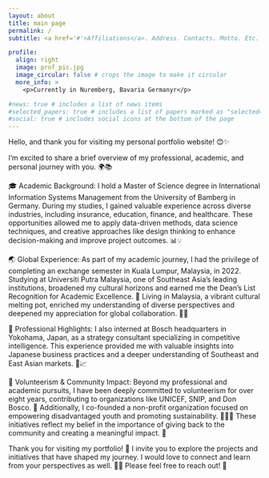 ```yaml
---
layout: about
title: main page
permalink: /
subtitle: <a href='#'>Affiliations</a>. Address. Contacts. Motto. Etc.

profile:
  align: right
  image: prof_pic.jpg
  image_circular: false # crops the image to make it circular
  more_info: >
    <p>Currently in Nuremberg, Bavaria Germanyr</p>

#news: true # includes a list of news items
#selected_papers: true # includes a list of papers marked as "selected={true}"
#social: true # includes social icons at the bottom of the page
---
```


Hello, and thank you for visiting my personal portfolio website! 😊✨

I’m excited to share a brief overview of my professional, academic, and personal journey with you. 🌍📚

🎓 Academic Background:
I hold a Master of Science degree in International Information Systems Management from the University of Bamberg in Germany. During my studies, I gained valuable experience across diverse industries, including insurance, education, finance, and healthcare. These opportunities allowed me to apply data-driven methods, data science techniques, and creative approaches like design thinking to enhance decision-making and improve project outcomes. 📊💡

🌏 Global Experience:
As part of my academic journey, I had the privilege of completing an exchange semester in Kuala Lumpur, Malaysia, in 2022. Studying at Universiti Putra Malaysia, one of Southeast Asia’s leading institutions, broadened my cultural horizons and earned me the Dean’s List Recognition for Academic Excellence. 🏅 Living in Malaysia, a vibrant cultural melting pot, enriched my understanding of diverse perspectives and deepened my appreciation for global collaboration. 🤝✨

🏢 Professional Highlights:
I also interned at Bosch headquarters in Yokohama, Japan, as a strategy consultant specializing in competitive intelligence. This experience provided me with valuable insights into Japanese business practices and a deeper understanding of Southeast and East Asian markets. 🗾📈

💖 Volunteerism & Community Impact:
Beyond my professional and academic pursuits, I have been deeply committed to volunteerism for over eight years, contributing to organizations like UNICEF, SNIP, and Don Bosco. 🤲 Additionally, I co-founded a non-profit organization focused on empowering disadvantaged youth and promoting sustainability. 🌱👩‍🎓 These initiatives reflect my belief in the importance of giving back to the community and creating a meaningful impact. 🌟

Thank you for visiting my portfolio! 🙏 I invite you to explore the projects and initiatives that have shaped my journey. I would love to connect and learn from your perspectives as well. 💬📧 Please feel free to reach out! 🚀

